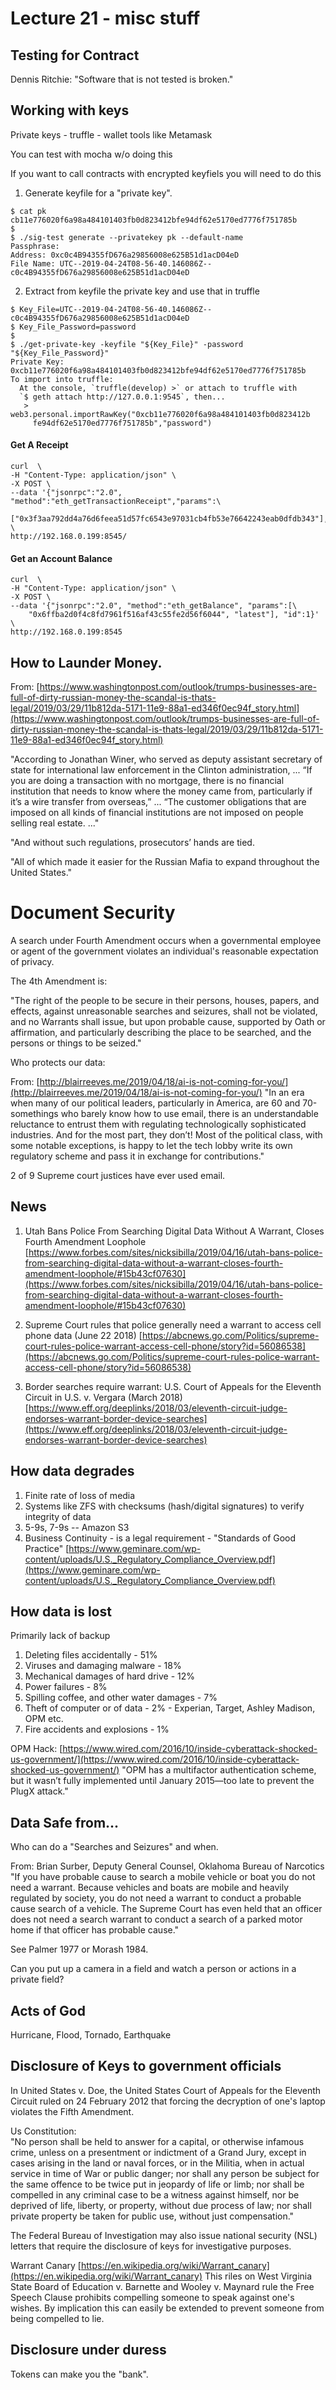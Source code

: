 
<style>
.pagebreak { page-break-before: always; }
.half { height: 200px; }
</style>
<style>
.pagebreak { page-break-before: always; }
.half { height: 200px; }
.markdown-body {
	font-size: 12px;
}
.markdown-body td {
	font-size: 12px;
}
</style>


# Lecture 21 - misc stuff


## Testing for Contract

Dennis Ritchie: "Software that is not tested is broken."

## Working with keys

Private keys - truffle - wallet tools like Metamask

You can test with mocha w/o doing this

If you want to call contracts with encrypted keyfiels you will need to do this

1. Generate keyfile for a "private key".

```
$ cat pk
cb11e776020f6a98a484101403fb0d823412bfe94df62e5170ed7776f751785b
$
$ ./sig-test generate --privatekey pk --default-name
Passphrase:
Address: 0xc0c4B94355fD676a29856008e625B51d1acD04eD
File Name: UTC--2019-04-24T08-56-40.146086Z--c0c4B94355fD676a29856008e625B51d1acD04eD
```

2. Extract from keyfile the private key and use that in truffle

```
$ Key_File=UTC--2019-04-24T08-56-40.146086Z--c0c4B94355fD676a29856008e625B51d1acD04eD
$ Key_File_Password=password
$
$ ./get-private-key -keyfile "${Key_File}" -password "${Key_File_Password}"
Private Key: 0xcb11e776020f6a98a484101403fb0d823412bfe94df62e5170ed7776f751785b
To import into truffle:
  At the console, `truffle(develop) >` or attach to truffle with
  `$ geth attach http://127.0.0.1:9545`, then...
   > web3.personal.importRawKey("0xcb11e776020f6a98a484101403fb0d823412b
     fe94df62e5170ed7776f751785b","password")
```

#### Get A Receipt

```
curl  \
-H "Content-Type: application/json" \
-X POST \
--data '{"jsonrpc":"2.0", "method":"eth_getTransactionReceipt","params":\
   ["0x3f3aa792dd4a76d6feea51d57fc6543e97031cb4fb53e76642243eab0dfdb343"],"id":1}' \
http://192.168.0.199:8545/
```

#### Get an Account Balance

```
curl  \
-H "Content-Type: application/json" \
-X POST \
--data '{"jsonrpc":"2.0", "method":"eth_getBalance", "params":[\
    "0x6ffba2d0f4c8fd7961f516af43c55fe2d56f6044", "latest"], "id":1}' \
http://192.168.0.199:8545
```

## How to Launder Money.

From: [https://www.washingtonpost.com/outlook/trumps-businesses-are-full-of-dirty-russian-money-the-scandal-is-thats-legal/2019/03/29/11b812da-5171-11e9-88a1-ed346f0ec94f_story.html](https://www.washingtonpost.com/outlook/trumps-businesses-are-full-of-dirty-russian-money-the-scandal-is-thats-legal/2019/03/29/11b812da-5171-11e9-88a1-ed346f0ec94f_story.html)

"According to Jonathan Winer, who served as deputy assistant secretary of state for international law enforcement in the
Clinton administration, ... “If you are doing a transaction with no mortgage, there is
no financial institution that needs to know where the money came from, particularly if it’s a wire transfer from
overseas,” ... “The customer obligations that are imposed on all kinds of
financial institutions are not imposed on people selling real estate. ..."

"And without such regulations, prosecutors’ hands are tied.

"All of which made it easier for the Russian Mafia to expand throughout the United States."




# Document Security

A search under Fourth Amendment occurs when a governmental employee or agent of the government violates an individual's
reasonable expectation of privacy.

The 4th Amendment is:

"The right of the people to be secure in their persons, houses, papers, and effects, against unreasonable searches and
seizures, shall not be violated, and no Warrants shall issue, but upon probable cause, supported by Oath or affirmation,
and particularly describing the place to be searched, and the persons or things to be seized."


Who protects our data:

From: [http://blairreeves.me/2019/04/18/ai-is-not-coming-for-you/](http://blairreeves.me/2019/04/18/ai-is-not-coming-for-you/)
"In an era when many of our political leaders, particularly in America, are 60 and 70-somethings who barely know how to
use email, there is an understandable reluctance to entrust them with regulating technologically sophisticated
industries. And for the most part, they don’t! Most of the political class, with some notable exceptions, is happy to
let the tech lobby write its own regulatory scheme and pass it in exchange for contributions."

2 of 9 Supreme court justices have ever used email.

## News

1. Utah Bans Police From Searching Digital Data Without A Warrant, Closes Fourth Amendment Loophole
[https://www.forbes.com/sites/nicksibilla/2019/04/16/utah-bans-police-from-searching-digital-data-without-a-warrant-closes-fourth-amendment-loophole/#15b43cf07630](https://www.forbes.com/sites/nicksibilla/2019/04/16/utah-bans-police-from-searching-digital-data-without-a-warrant-closes-fourth-amendment-loophole/#15b43cf07630)

2. Supreme Court rules that police generally need a warrant to access cell phone data (June 22 2018)
[https://abcnews.go.com/Politics/supreme-court-rules-police-warrant-access-cell-phone/story?id=56086538](https://abcnews.go.com/Politics/supreme-court-rules-police-warrant-access-cell-phone/story?id=56086538)

3. Border searches require warrant: U.S. Court of Appeals for the Eleventh Circuit in U.S. v. Vergara (March 2018)
[https://www.eff.org/deeplinks/2018/03/eleventh-circuit-judge-endorses-warrant-border-device-searches](https://www.eff.org/deeplinks/2018/03/eleventh-circuit-judge-endorses-warrant-border-device-searches)

## How data degrades

1. Finite rate of loss of media
2. Systems like ZFS with checksums (hash/digital signatures) to verify integrity of data
3. 5-9s, 7-9s -- Amazon S3
4. Business Continuity - is a legal requirement - "Standards of Good Practice"
[https://www.geminare.com/wp-content/uploads/U.S._Regulatory_Compliance_Overview.pdf](https://www.geminare.com/wp-content/uploads/U.S._Regulatory_Compliance_Overview.pdf)



## How data is lost

Primarily lack of backup

1. Deleting files accidentally 	- 51%
2. Viruses and damaging malware - 18%
3. Mechanical damages of hard drive - 12%
4. Power failures - 8%
4. Spilling coffee, and other water damages - 7%
5. Theft of computer or of data - 2% - Experian, Target, Ashley Madison, OPM etc.
7. Fire accidents and explosions - 1%

OPM Hack:
[https://www.wired.com/2016/10/inside-cyberattack-shocked-us-government/](https://www.wired.com/2016/10/inside-cyberattack-shocked-us-government/)
"OPM has a multifactor authentication scheme, but it wasn’t fully implemented until January 2015—too late to prevent
the PlugX attack."

## Data Safe from...

Who can do a "Searches and Seizures" and when.

From: Brian Surber, Deputy General Counsel, Oklahoma Bureau of Narcotics <br>
"If you have probable cause to search a mobile vehicle or boat you do not need a warrant. Because vehicles and boats are
mobile and heavily regulated by society, you do not need a warrant to conduct a probable cause search of a vehicle. The
Supreme Court has even held that an officer does not need a search warrant to conduct a search of a parked motor home if
that officer has probable cause."

See Palmer 1977 or Morash 1984.

Can you put up a camera in a field and watch a person or actions in a private field?

## Acts of God

Hurricane, Flood, Tornado, Earthquake

## Disclosure of Keys to government officials

In United States v. Doe, the United States Court of Appeals for the Eleventh Circuit ruled on 24 February 2012 that
forcing the decryption of one's laptop violates the Fifth Amendment.

Us Constitution: <br>
"No person shall be held to answer for a capital, or otherwise infamous crime, unless on a presentment or indictment of
a Grand Jury, except in cases arising in the land or naval forces, or in the Militia, when in actual service in time of
War or public danger; nor shall any person be subject for the same offence to be twice put in jeopardy of life or limb;
nor shall be compelled in any criminal case to be a witness against himself, nor be deprived of life, liberty, or
property, without due process of law; nor shall private property be taken for public use, without just compensation."

The Federal Bureau of Investigation may also issue national security (NSL) letters that require the disclosure of
keys for investigative purposes. 

Warrant Canary [https://en.wikipedia.org/wiki/Warrant_canary](https://en.wikipedia.org/wiki/Warrant_canary)
This riles on  West Virginia State Board of Education v. Barnette and Wooley v. Maynard rule the Free Speech
Clause prohibits compelling someone to speak against one's wishes.  By implication this can easily be extended
to prevent someone from being compelled to lie.

## Disclosure under duress

Tokens can make you the "bank".






